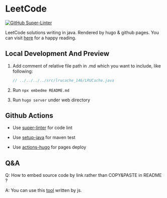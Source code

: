 # LeetCode

[![GitHub Super-Linter](https://github.com/NoSugarCoffee/leetcode/workflows/Lint%20Code%20Base/badge.svg)](https://github.com/marketplace/actions/super-linter)

LeetCode solutions writing in java. Rendered by hugo & github pages.
You can visit [here](https://nosugarcoffee.github.io/leetcode) for a happy reading.

## Local Development And Preview

1. Add comment of relative file path in .md which you want to include, like following:

    ```java
    // ../../../../src/lrucache_146/LRUCache.java
    ```

2. Run `npx embedme README.md`

3. Run `hugo server` under web directory

## Github Actions

- Use [super-linter](https://github.com/github/super-linter) for code lint

- Use [setup-java](https://docs.github.com/en/actions/guides/building-and-testing-java-with-maven) for maven test

- Use [actions-hugo](https://github.com/peaceiris/actions-hugo) for pages deploy



## Q&A

Q: How to embed source code by link rather than COPY&PASTE in README ?

A: You can use this [tool](https://github.com/zakhenry/embedme) written by js.